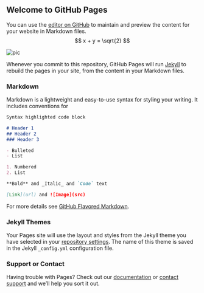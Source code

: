 ## Welcome to GitHub Pages

You can use the [editor on GitHub](https://nbviewer.jupyter.org/github/Rish001/Connecting-the-dots/blob/master/A23.ipynb) to maintain and preview the content for your website in Markdown files.
$$ x + y = \sqrt{2} $$

![pic](https://upload.wikimedia.org/wikipedia/commons/thumb/2/25/Tetrahedron.png/800px-Tetrahedron.png)
      
Whenever you commit to this repository, GitHub Pages will run [Jekyll](https://jekyllrb.com/) to rebuild the pages in your site, from the content in your Markdown files.

### Markdown

Markdown is a lightweight and easy-to-use syntax for styling your writing. It includes conventions for

```markdown
Syntax highlighted code block

# Header 1
## Header 2
### Header 3

- Bulleted
- List

1. Numbered
2. List

**Bold** and _Italic_ and `Code` text

[Link](url) and ![Image](src)
```

For more details see [GitHub Flavored Markdown](https://guides.github.com/features/mastering-markdown/).

### Jekyll Themes

Your Pages site will use the layout and styles from the Jekyll theme you have selected in your [repository settings](https://github.com/Rish001/rish.github.io/settings). The name of this theme is saved in the Jekyll `_config.yml` configuration file.

### Support or Contact

Having trouble with Pages? Check out our [documentation](https://help.github.com/categories/github-pages-basics/) or [contact support](https://github.com/contact) and we’ll help you sort it out.
